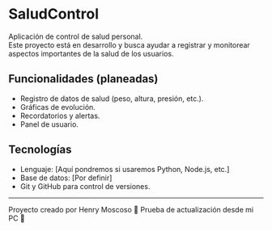# SaludControl

Aplicación de control de salud personal.  
Este proyecto está en desarrollo y busca ayudar a registrar y monitorear aspectos importantes de la salud de los usuarios.

## Funcionalidades (planeadas)
- Registro de datos de salud (peso, altura, presión, etc.).
- Gráficas de evolución.
- Recordatorios y alertas.
- Panel de usuario.

## Tecnologías
- Lenguaje: [Aquí pondremos si usaremos Python, Node.js, etc.]
- Base de datos: [Por definir]
- Git y GitHub para control de versiones.

---
Proyecto creado por Henry Moscoso 🚀
Prueba de actualización desde mi PC 🚀
